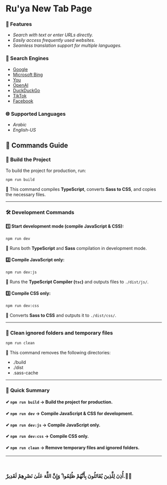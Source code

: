 # Ru'ya New Tab Page

### 🌟 Features
- *Search with text or enter URLs directly.*
- *Easily access frequently used websites.*
- *Seamless translation support for multiple languages.*

### 🔎 Search Engines
- [Google](https://www.google.com)
- [Microsoft Bing](https://www.bing.com)
- [You](https://you.com)
- [OpenAI](https://chat.openai.com)
- [DuckDuckGo](https://chat.duckduckgo.com)
- [TikTok](https://www.tiktok.com)
- [Facebook](https://www.facebook.com)

### 🌐 Supported Languages
- *Arabic*
- *English-US*

## 🚀 **Commands Guide**

### 🔨 **Build the Project**
To build the project for production, run:
```bash
npm run build
```
🔹 This command compiles **TypeScript**, converts **Sass to CSS**, and copies the necessary files.

---

### 🛠 **Development Commands**

#### 1️⃣ **Start development mode (compile JavaScript & CSS):**
```bash
npm run dev
```
🔹 Runs both **TypeScript** and **Sass** compilation in development mode.

#### 2️⃣ **Compile JavaScript only:**
```bash
npm run dev:js
```
🔹 Runs the **TypeScript Compiler (`tsc`)** and outputs files to `./dist/js/`.

#### 3️⃣ **Compile CSS only:**
```bash
npm run dev:css
```
🔹 Converts **Sass to CSS** and outputs it to `./dist/css/`.

---

### 🧹 **Clean ignored folders and temporary files**

```bash
npm run clean
```
🔹 This command removes the following directories:
- ./build
- ./dist
- .sass-cache
---

### 🎯 **Quick Summary**
#### ✔ **`npm run build`** → Build the project for production.
#### ✔ **`npm run dev`** → Compile JavaScript & CSS for development.
#### ✔ **`npm run dev:js`** → Compile JavaScript only.
#### ✔ **`npm run dev:css`** → Compile CSS only.
#### ✔ **`npm run clean`** → Remove temporary files and ignored folders.

---

<br/>

### أُذِنَ لِلَّذِينَ يُقَاتَلُونَ بِأَنَّهُمْ ظُلِمُوا ۚ وَإِنَّ اللَّهَ عَلَىٰ نَصْرِهِمْ لَقَدِيرٌ.🌺🤍
